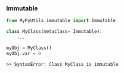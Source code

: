 ### Immutable
```python
from MyPyUtils.immutable import Immutable

class MyClass(metaclass= Immutable):
    ...

myObj = MyClass()
myObj.var = 0
``` 
```
>> SyntaxError: Class MyClass is immutable
``` 
